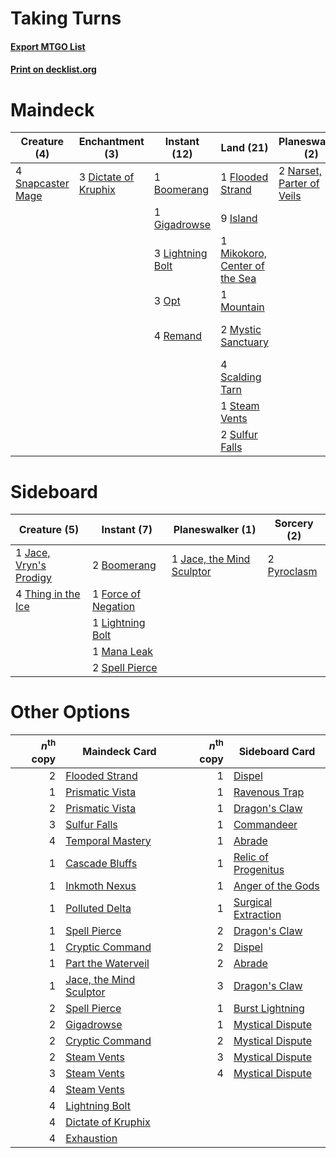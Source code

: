 # Taking Turns

#### [Export MTGO List](../collection/Taking%20Turns/Taking%20Turns.txt)
#### [Print on decklist.org](http://decklist.org/?deckmain=4%09Ancestral%20Vision%0A1%09Boomerang%0A2%09Day's%20Undoing%0A3%09Dictate%20of%20Kruphix%0A3%09Exhaustion%0A1%09Flooded%20Strand%0A1%09Gigadrowse%0A9%09Island%0A3%09Lightning%20Bolt%0A1%09Mikokoro,%20Center%20of%20the%20Sea%0A1%09Mountain%0A2%09Mystic%20Sanctuary%0A2%09Narset,%20Parter%20of%20Veils%0A3%09Opt%0A4%09Remand%0A4%09Scalding%20Tarn%0A2%09Serum%20Visions%0A4%09Snapcaster%20Mage%0A1%09Steam%20Vents%0A2%09Sulfur%20Falls%0A3%09Temporal%20Mastery%0A4%09Time%20Warp&deckside=2%09Boomerang%0A1%09Force%20of%20Negation%0A1%09Jace,%20Vryn's%20Prodigy%0A1%09Jace,%20the%20Mind%20Sculptor%0A1%09Lightning%20Bolt%0A1%09Mana%20Leak%0A2%09Pyroclasm%0A2%09Spell%20Pierce%0A4%09Thing%20in%20the%20Ice)
# Maindeck

|                                        Creature (4)                                        |                                        Enchantment (3)                                        |                                      Instant (12)                                      |                                               Land (21)                                                |                                          Planeswalker (2)                                          |                                        Sorcery (18)                                         |
|--------------------------------------------------------------------------------------------|-----------------------------------------------------------------------------------------------|----------------------------------------------------------------------------------------|--------------------------------------------------------------------------------------------------------|----------------------------------------------------------------------------------------------------|---------------------------------------------------------------------------------------------|
|4 [Snapcaster Mage](http://gatherer.wizards.com/Pages/Card/Details.aspx?multiverseid=227676)|3 [Dictate of Kruphix](http://gatherer.wizards.com/Pages/Card/Details.aspx?multiverseid=451041)|1 [Boomerang](http://gatherer.wizards.com/Pages/Card/Details.aspx?multiverseid=129494)  |1 [Flooded Strand](http://gatherer.wizards.com/Pages/Card/Details.aspx?multiverseid=405098)             |2 [Narset, Parter of Veils](http://gatherer.wizards.com/Pages/Card/Details.aspx?multiverseid=460988)|4 [Ancestral Vision](http://gatherer.wizards.com/Pages/Card/Details.aspx?multiverseid=189244)|
|                                                                                            |                                                                                               |1 [Gigadrowse](http://gatherer.wizards.com/Pages/Card/Details.aspx?multiverseid=96864)  |9 [Island](http://gatherer.wizards.com/Pages/Card/Details.aspx?multiverseid=439857)                     |                                                                                                    |2 [Day's Undoing](http://gatherer.wizards.com/Pages/Card/Details.aspx?multiverseid=398652)   |
|                                                                                            |                                                                                               |3 [Lightning Bolt](http://gatherer.wizards.com/Pages/Card/Details.aspx?multiverseid=806)|1 [Mikokoro, Center of the Sea](http://gatherer.wizards.com/Pages/Card/Details.aspx?multiverseid=442230)|                                                                                                    |3 [Exhaustion](http://gatherer.wizards.com/Pages/Card/Details.aspx?multiverseid=84065)       |
|                                                                                            |                                                                                               |3 [Opt](http://gatherer.wizards.com/Pages/Card/Details.aspx?multiverseid=442948)        |1 [Mountain](http://gatherer.wizards.com/Pages/Card/Details.aspx?multiverseid=439859)                   |                                                                                                    |2 [Serum Visions](http://gatherer.wizards.com/Pages/Card/Details.aspx?multiverseid=50145)    |
|                                                                                            |                                                                                               |4 [Remand](http://gatherer.wizards.com/Pages/Card/Details.aspx?multiverseid=380255)     |2 [Mystic Sanctuary](http://gatherer.wizards.com/Pages/Card/Details.aspx?multiverseid=473209)           |                                                                                                    |3 [Temporal Mastery](http://gatherer.wizards.com/Pages/Card/Details.aspx?multiverseid=240133)|
|                                                                                            |                                                                                               |                                                                                        |4 [Scalding Tarn](http://gatherer.wizards.com/Pages/Card/Details.aspx?multiverseid=405107)              |                                                                                                    |4 [Time Warp](http://gatherer.wizards.com/Pages/Card/Details.aspx?multiverseid=439354)       |
|                                                                                            |                                                                                               |                                                                                        |1 [Steam Vents](http://gatherer.wizards.com/Pages/Card/Details.aspx?multiverseid=405109)                |                                                                                                    |                                                                                             |
|                                                                                            |                                                                                               |                                                                                        |2 [Sulfur Falls](http://gatherer.wizards.com/Pages/Card/Details.aspx?multiverseid=443135)               |                                                                                                    |                                                                                             |


# Sideboard

|                                          Creature (5)                                           |                                         Instant (7)                                          |                                          Planeswalker (1)                                          |                                     Sorcery (2)                                      |
|-------------------------------------------------------------------------------------------------|----------------------------------------------------------------------------------------------|----------------------------------------------------------------------------------------------------|--------------------------------------------------------------------------------------|
|1 [Jace, Vryn's Prodigy](http://gatherer.wizards.com/Pages/Card/Details.aspx?multiverseid=398434)|2 [Boomerang](http://gatherer.wizards.com/Pages/Card/Details.aspx?multiverseid=129494)        |1 [Jace, the Mind Sculptor](http://gatherer.wizards.com/Pages/Card/Details.aspx?multiverseid=442051)|2 [Pyroclasm](http://gatherer.wizards.com/Pages/Card/Details.aspx?multiverseid=129801)|
|4 [Thing in the Ice](http://gatherer.wizards.com/Pages/Card/Details.aspx?multiverseid=409836)    |1 [Force of Negation](http://gatherer.wizards.com/Pages/Card/Details.aspx?multiverseid=464001)|                                                                                                    |                                                                                      |
|                                                                                                 |1 [Lightning Bolt](http://gatherer.wizards.com/Pages/Card/Details.aspx?multiverseid=806)      |                                                                                                    |                                                                                      |
|                                                                                                 |1 [Mana Leak](http://gatherer.wizards.com/Pages/Card/Details.aspx?multiverseid=45242)         |                                                                                                    |                                                                                      |
|                                                                                                 |2 [Spell Pierce](http://gatherer.wizards.com/Pages/Card/Details.aspx?multiverseid=425876)     |                                                                                                    |                                                                                      |


# Other Options

|*n*<sup>th</sup> copy|                                          Maindeck Card                                           |*n*<sup>th</sup> copy|                                        Sideboard Card                                        |
|--------------------:|--------------------------------------------------------------------------------------------------|--------------------:|----------------------------------------------------------------------------------------------|
|                    2|[Flooded Strand](http://gatherer.wizards.com/Pages/Card/Details.aspx?multiverseid=405098)         |                    1|[Dispel](http://gatherer.wizards.com/Pages/Card/Details.aspx?multiverseid=401858)             |
|                    1|[Prismatic Vista](http://gatherer.wizards.com/Pages/Card/Details.aspx?multiverseid=464193)        |                    1|[Ravenous Trap](http://gatherer.wizards.com/Pages/Card/Details.aspx?multiverseid=197537)      |
|                    2|[Prismatic Vista](http://gatherer.wizards.com/Pages/Card/Details.aspx?multiverseid=464193)        |                    1|[Dragon's Claw](http://gatherer.wizards.com/Pages/Card/Details.aspx?multiverseid=129527)      |
|                    3|[Sulfur Falls](http://gatherer.wizards.com/Pages/Card/Details.aspx?multiverseid=443135)           |                    1|[Commandeer](http://gatherer.wizards.com/Pages/Card/Details.aspx?multiverseid=121243)         |
|                    4|[Temporal Mastery](http://gatherer.wizards.com/Pages/Card/Details.aspx?multiverseid=240133)       |                    1|[Abrade](http://gatherer.wizards.com/Pages/Card/Details.aspx?multiverseid=430772)             |
|                    1|[Cascade Bluffs](http://gatherer.wizards.com/Pages/Card/Details.aspx?multiverseid=442226)         |                    1|[Relic of Progenitus](http://gatherer.wizards.com/Pages/Card/Details.aspx?multiverseid=174824)|
|                    1|[Inkmoth Nexus](http://gatherer.wizards.com/Pages/Card/Details.aspx?multiverseid=213731)          |                    1|[Anger of the Gods](http://gatherer.wizards.com/Pages/Card/Details.aspx?multiverseid=438682)  |
|                    1|[Polluted Delta](http://gatherer.wizards.com/Pages/Card/Details.aspx?multiverseid=405104)         |                    1|[Surgical Extraction](http://gatherer.wizards.com/Pages/Card/Details.aspx?multiverseid=397706)|
|                    1|[Spell Pierce](http://gatherer.wizards.com/Pages/Card/Details.aspx?multiverseid=425876)           |                    2|[Dragon's Claw](http://gatherer.wizards.com/Pages/Card/Details.aspx?multiverseid=129527)      |
|                    1|[Cryptic Command](http://gatherer.wizards.com/Pages/Card/Details.aspx?multiverseid=438614)        |                    2|[Dispel](http://gatherer.wizards.com/Pages/Card/Details.aspx?multiverseid=401858)             |
|                    1|[Part the Waterveil](http://gatherer.wizards.com/Pages/Card/Details.aspx?multiverseid=401982)     |                    2|[Abrade](http://gatherer.wizards.com/Pages/Card/Details.aspx?multiverseid=430772)             |
|                    1|[Jace, the Mind Sculptor](http://gatherer.wizards.com/Pages/Card/Details.aspx?multiverseid=442051)|                    3|[Dragon's Claw](http://gatherer.wizards.com/Pages/Card/Details.aspx?multiverseid=129527)      |
|                    2|[Spell Pierce](http://gatherer.wizards.com/Pages/Card/Details.aspx?multiverseid=425876)           |                    1|[Burst Lightning](http://gatherer.wizards.com/Pages/Card/Details.aspx?multiverseid=397662)    |
|                    2|[Gigadrowse](http://gatherer.wizards.com/Pages/Card/Details.aspx?multiverseid=96864)              |                    1|[Mystical Dispute](http://gatherer.wizards.com/Pages/Card/Details.aspx?multiverseid=473020)   |
|                    2|[Cryptic Command](http://gatherer.wizards.com/Pages/Card/Details.aspx?multiverseid=438614)        |                    2|[Mystical Dispute](http://gatherer.wizards.com/Pages/Card/Details.aspx?multiverseid=473020)   |
|                    2|[Steam Vents](http://gatherer.wizards.com/Pages/Card/Details.aspx?multiverseid=405109)            |                    3|[Mystical Dispute](http://gatherer.wizards.com/Pages/Card/Details.aspx?multiverseid=473020)   |
|                    3|[Steam Vents](http://gatherer.wizards.com/Pages/Card/Details.aspx?multiverseid=405109)            |                    4|[Mystical Dispute](http://gatherer.wizards.com/Pages/Card/Details.aspx?multiverseid=473020)   |
|                    4|[Steam Vents](http://gatherer.wizards.com/Pages/Card/Details.aspx?multiverseid=405109)            |                     |                                                                                              |
|                    4|[Lightning Bolt](http://gatherer.wizards.com/Pages/Card/Details.aspx?multiverseid=806)            |                     |                                                                                              |
|                    4|[Dictate of Kruphix](http://gatherer.wizards.com/Pages/Card/Details.aspx?multiverseid=451041)     |                     |                                                                                              |
|                    4|[Exhaustion](http://gatherer.wizards.com/Pages/Card/Details.aspx?multiverseid=84065)              |                     |                                                                                              |


